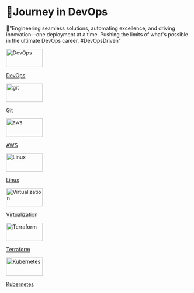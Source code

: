 🗽Journey in DevOps
=======
🚀"Engineering seamless solutions, automating excellence, and driving innovation—one deployment at a time. Pushing the limits of what's possible in the ultimate DevOps career. #DevOpsDriven"

<a href="https://github.com/abeleth/Abel.run.website-/blob/main/DevOps">
  <img src="https://github.com/user-attachments/assets/796643bc-2a54-449b-ba17-ffef71b8a2c6" alt="DevOps" width="100" height="50"> 
</a>

[DevOps](DevOps)


<a href="https://github.com/abeleth/Abel.run.website-/blob/main/git">
  <img src="https://github.com/user-attachments/assets/19155cff-6ae9-4137-99ca-e0ed502c51e3" alt="git" width="100" height="50"> 
</a>

[Git](git)


<a href="https://github.com/abeleth/Abel.run.website-/blob/main/aws">
  <img src="https://github.com/user-attachments/assets/67b9e778-314c-4210-b769-2077b2f5351f" alt="aws" width="100" height="50"> 
</a>

[AWS](aws)


<a href="https://github.com/abeleth/Abel.run.website-/blob/main/Linux">
  <img src="https://github.com/user-attachments/assets/a369b54a-29a7-4e54-93d7-02771eb0627c" alt="Linux" width="100" height="50"> 
</a>

[Linux](Linux)

<a href="https://github.com/abeleth/Abel.run.website-/blob/main/Virtualization">
  <img src="https://github.com/user-attachments/assets/ce3efb3a-cdd3-4844-8cc2-7a46887c0048" alt="Virtualization" width="100" height="50"> 
</a>

[Virtualization](Virtualization)



<a href="https://github.com/abeleth/Abel.run.website-/blob/main/Terraform">
  <img src="https://github.com/user-attachments/assets/cc3a69fd-dfea-4085-9cbe-2c397069c193" alt="Terraform" width="100" height="50"> 
</a>

[Terraform](Terraform)


<a href="https://github.com/abeleth/Abel.run.website-/blob/main/Kubernetes">
  <img src="https://github.com/user-attachments/assets/6566fa12-f271-4dbb-b60a-db404ebbda27" alt="Kubernetes" width="100" height="50"> 
</a>

[Kubernetes](Kubernetes)










